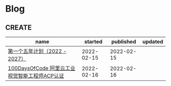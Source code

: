 # Blog
## CREATE
| name | started | published | updated |
| ---- | ---- | ---- | ---- |
| [第一个五年计划（2022 - 2027）](https://github.com/fxp/gitblog/issues/1) | 2022-02-15 | 2022-02-15 |
| [100DaysOfCode 阿里云工业视觉智能工程师ACP认证](https://github.com/fxp/gitblog/issues/2) | 2022-02-16 | 2022-02-16 |
